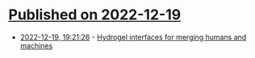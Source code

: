 # [Published on 2022-12-19](index.md)

* [2022-12-19, 19:21:26](https://news.ycombinator.com/item?id=34056370) - [Hydrogel interfaces for merging humans and machines](https://www.nature.com/articles/s41578-022-00483-4)
